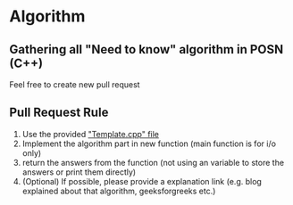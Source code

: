 # Algorithm
## Gathering all "Need to know" algorithm in POSN (C++)

Feel free to create new pull request
## Pull Request Rule
1. Use the provided ["Template.cpp" file](Template.cpp)
2. Implement the algorithm part in new function (main function is for i/o only)
3. return the answers from the function (not using an variable to store the answers or print them directly)
4. (Optional) If possible, please provide a explanation link (e.g. blog explained about that algorithm, geeksforgreeks etc.)
